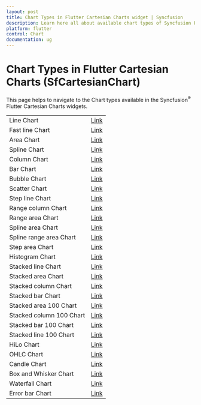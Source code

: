 ```yaml
---
layout: post
title: Chart Types in Flutter Cartesian Charts widget | Syncfusion 
description: Learn here all about available chart types of Syncfusion Flutter Cartesian Charts (SfCartesianChart) widget and more.
platform: flutter
control: Chart
documentation: ug
---
```


# Chart Types in Flutter Cartesian Charts (SfCartesianChart)

This page helps to navigate to the Chart types available in the Syncfusion<sup>&reg;</sup> Flutter Cartesian Charts widgets.

<table>
 <tr>
        <td>
            Line Chart
        </td>
        <td>
            <a href="https://help.syncfusion.com/flutter/cartesian-charts/chart-types/line-chart">Link</a>
        </td>
    </tr>
    <tr>
        <td>
           Fast line Chart
        </td>
        <td>
            <a href="https://help.syncfusion.com/flutter/cartesian-charts/chart-types/fast-line-chart">Link</a>
        </td>
    </tr>
    <tr>
        <td>
            Area Chart
        </td>
        <td>
            <a href="https://help.syncfusion.com/flutter/cartesian-charts/chart-types/area-chart">Link</a>
        </td>
    </tr>
     <tr>
        <td>
            Spline Chart
        </td>
        <td>
            <a href="https://help.syncfusion.com/flutter/cartesian-charts/chart-types/spline-chart">Link</a>
        </td>
    </tr>
    <tr>
        <td>
          Column Chart
        </td>
       <td>
           <a href="https://help.syncfusion.com/flutter/cartesian-charts/chart-types/column-chart">Link</a>
      </td>
    </tr>
	<tr>
        <td>
            Bar Chart
        </td>
        <td>
            <a href="https://help.syncfusion.com/flutter/cartesian-charts/chart-types/bar-chart">Link</a>
        </td>
    </tr>
    <tr>
        <td>
            Bubble Chart
        </td>
        <td>
            <a href="https://help.syncfusion.com/flutter/cartesian-charts/chart-types/bubble-chart">Link</a>
        </td>
    </tr>
     <tr>
        <td>
            Scatter Chart
        </td>
        <td>
            <a href="https://help.syncfusion.com/flutter/cartesian-charts/chart-types/scatter-chart">Link</a>
        </td>
    </tr>
     <tr>
        <td>
            Step line Chart
        </td>
        <td>
            <a href="https://help.syncfusion.com/flutter/cartesian-charts/chart-types/step-line-chart">Link</a>
        </td>
    </tr>
    <tr>
        <td>
            Range column Chart
        </td>
        <td>
            <a href="https://help.syncfusion.com/flutter/cartesian-charts/chart-types/range-column-chart">Link</a>
        </td>
    </tr>
    <tr>
        <td>
            Range area Chart
        </td>
        <td>
            <a href="https://help.syncfusion.com/flutter/cartesian-charts/chart-types/range-area-chart">Link</a>
        </td>
    </tr>
    <tr>
        <td>
            Spline area Chart
        </td>
        <td>
            <a href="https://help.syncfusion.com/flutter/cartesian-charts/chart-types/spline-area-chart">Link</a>
        </td>
    </tr>
    <tr>
        <td>
            Spline range area Chart
        </td>
        <td>
            <a href="https://help.syncfusion.com/flutter/cartesian-charts/chart-types/spline-range-area-chart">Link</a>
        </td>
    </tr>
    <tr>
        <td>
           Step area Chart
        </td>
        <td>
            <a href="https://help.syncfusion.com/flutter/cartesian-charts/chart-types/step-area-chart">Link</a>
        </td>
    </tr>
     <tr>
        <td>
           Histogram Chart
        </td>
        <td>
            <a href="https://help.syncfusion.com/flutter/cartesian-charts/chart-types/histogram-chart">Link</a>
        </td>
    </tr>
     <tr>
        <td>
           Stacked line Chart
        </td>
        <td>
            <a href="https://help.syncfusion.com/flutter/cartesian-charts/chart-types/stacked-line-chart">Link</a>
        </td>
    </tr>
    <tr>
        <td>
            Stacked area Chart
        </td>
        <td>
            <a href="https://help.syncfusion.com/flutter/cartesian-charts/chart-types/stacked-area-chart">Link</a>
        </td>
    </tr>
    <tr>
        <td>
            Stacked column Chart
        </td>
        <td>
            <a href="https://help.syncfusion.com/flutter/cartesian-charts/chart-types/stacked-column-chart">Link</a>
        </td>
    </tr>
    <tr>
        <td>
            Stacked bar Chart
        </td>
        <td>
            <a href="https://help.syncfusion.com/flutter/cartesian-charts/chart-types/stacked-bar-chart">Link</a>
        </td>
    </tr>
    <tr>
        <td>
            Stacked area 100 Chart
        </td>
        <td>
            <a href="https://help.syncfusion.com/flutter/cartesian-charts/chart-types/stacked-area-100-chart">Link</a>
        </td>
    </tr>
    <tr>
        <td>
          Stacked column 100 Chart
        </td>
       <td>
           <a href="https://help.syncfusion.com/flutter/cartesian-charts/chart-types/stacked-column-100-chart">Link</a>
      </td>
    </tr>
      <tr>
        <td>
            Stacked bar 100 Chart
        </td>
        <td>
            <a href="https://help.syncfusion.com/flutter/cartesian-charts/chart-types/stacked-bar-100-chart">Link</a>
        </td>
    </tr>
     <tr>
        <td>
           Stacked line 100 Chart
        </td>
        <td>
            <a href="https://help.syncfusion.com/flutter/cartesian-charts/chart-types/stacked-line-100-chart">Link</a>
        </td>
    </tr>
    <tr>
        <td>
           HiLo Chart
        </td>
        <td>
            <a href="https://help.syncfusion.com/flutter/cartesian-charts/chart-types/hilo-chart">Link</a>
        </td>
    </tr>
    <tr>
        <td>
            OHLC Chart
        </td>
        <td>
            <a href="https://help.syncfusion.com/flutter/cartesian-charts/chart-types/ohlc-chart">Link</a>
        </td>
    </tr>
    <tr>
        <td>
          Candle Chart
        </td>
       <td>
           <a href="https://help.syncfusion.com/flutter/cartesian-charts/chart-types/candle-chart">Link</a>
      </td>
    </tr>
    <tr>
        <td>
            Box and Whisker Chart
        </td>
        <td>
            <a href="https://help.syncfusion.com/flutter/cartesian-charts/chart-types/box-and-whisker-chart">Link</a>
        </td>
    </tr>
    <tr>
        <td>
            Waterfall Chart
        </td>
        <td>
            <a href="https://help.syncfusion.com/flutter/cartesian-charts/chart-types/waterfall-chart">Link</a>
        </td>
    </tr>
    <tr>
        <td>
            Error bar Chart
        </td>
        <td>
            <a href="https://help.syncfusion.com/flutter/cartesian-charts/chart-types/error-bar-chart">Link</a>
        </td>
    </tr>
</table>
